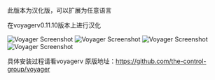 此版本为汉化版，可以扩展为任意语言

在voyagerv0.11.10版本上进行汉化 

![Voyager Screenshot](https://github.com/daimiao/voyager-zh/blob/master/demo/1.png)
![Voyager Screenshot](https://github.com/daimiao/voyager-zh/blob/master/demo/2.png)
![Voyager Screenshot](https://github.com/daimiao/voyager-zh/blob/master/demo/3.png)
![Voyager Screenshot](https://github.com/daimiao/voyager-zh/blob/master/demo/4.png)

具体安装过程请看voyagerv 原版地址：https://github.com/the-control-group/voyager